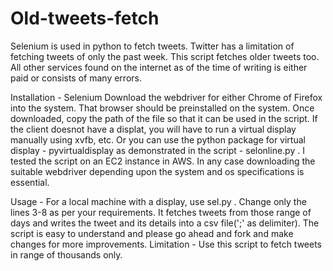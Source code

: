 # Old-tweets-fetch
Selenium is used in python to fetch tweets. Twitter has a limitation of fetching tweets of only the past week. This script fetches older tweets too. All other services found on the internet as of the time of writing is either paid or consists of many errors.

Installation - Selenium
Download the webdriver for either Chrome of Firefox into the system. That browser should be preinstalled on the system.
Once downloaded, copy the path of the file so that it can be used in the script.
If the client doesnot have a displat, you will have to run a virtual display manually using xvfb, etc. Or you can use the python package for virtual display - pyvirtualdisplay as demonstrated in the script - selonline.py . I tested the script on an EC2 instance in AWS. 
In any case downloading the suitable webdriver depending upon the system and os specifications is essential. 

Usage - 
For a local machine with a display, use sel.py . Change only the lines 3-8 as per your requirements. 
It fetches tweets from those range of days and writes the tweet and its details into a csv file(';' as delimiter).
The script is easy to understand and please go ahead and fork and make changes for more improvements.
Limitation - Use this script to fetch tweets in range of thousands only. 
